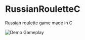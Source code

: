 # RussianRouletteC
Russian roulette game made in C


![Demo Gameplay](https://j.gifs.com/mOmD8r.gif)


